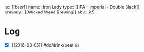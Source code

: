 is:: [[beer]]
name:: Iron Lady
type:: [[IPA - Imperial - Double Black]]
brewery:: [[Wicked Weed Brewing]]
abv:: 9.5

# Log
- [x] [[2016-03-05]] #do/drink/beer 👍
